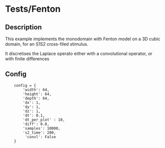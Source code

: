 # Tests/Fenton

## Description
This example implements the monodomain with Fenton model on a 3D cubic domain, for an S1S2 cross-filed stimulus.

It discretises the Laplace operato either with a convolutional operator, or with finite differences

## Config

```
    config = {
        'width': 64,
        'height': 64,
        'depth': 64,
        'dx': 1,
        'dy': 1,
        'dz': 1,
        'dt': 0.1,
        'dt_per_plot' : 10,
        'diff': 0.8,
        'samples': 10000,
        's2_time': 200,
         'convl': False
    }

```
